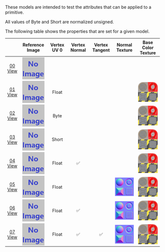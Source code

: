 These models are intended to test the attributes that can be applied to a primitive.  

All values of Byte and Short are normalized unsigned.  

The following table shows the properties that are set for a given model.  

|   | Reference Image | Vertex UV 0 | Vertex Normal | Vertex Tangent | Normal Texture | Base Color Texture |
| :---: | :---: | :---: | :---: | :---: | :---: | :---: |
| [00](Primitive_Attribute_00.gltf)<br>[View](https://bghgary.github.io/glTF-Asset-Generator/Preview/BabylonJS/?fileName=Primitive_Attribute_00.gltf) | [<img src="Thumbnails/Primitive_Attribute_00.png" align="middle">](ReferenceImages/Primitive_Attribute_00.png) |   |   |   |   |   |
| [01](Primitive_Attribute_01.gltf)<br>[View](https://bghgary.github.io/glTF-Asset-Generator/Preview/BabylonJS/?fileName=Primitive_Attribute_01.gltf) | [<img src="Thumbnails/Primitive_Attribute_01.png" align="middle">](ReferenceImages/Primitive_Attribute_01.png) | Float |   |   |   | [<img src="Thumbnails/BaseColor_Plane.png" align="middle">](ReferenceImages/BaseColor_Plane.png) |
| [02](Primitive_Attribute_02.gltf)<br>[View](https://bghgary.github.io/glTF-Asset-Generator/Preview/BabylonJS/?fileName=Primitive_Attribute_02.gltf) | [<img src="Thumbnails/Primitive_Attribute_02.png" align="middle">](ReferenceImages/Primitive_Attribute_02.png) | Byte |   |   |   | [<img src="Thumbnails/BaseColor_Plane.png" align="middle">](ReferenceImages/BaseColor_Plane.png) |
| [03](Primitive_Attribute_03.gltf)<br>[View](https://bghgary.github.io/glTF-Asset-Generator/Preview/BabylonJS/?fileName=Primitive_Attribute_03.gltf) | [<img src="Thumbnails/Primitive_Attribute_03.png" align="middle">](ReferenceImages/Primitive_Attribute_03.png) | Short |   |   |   | [<img src="Thumbnails/BaseColor_Plane.png" align="middle">](ReferenceImages/BaseColor_Plane.png) |
| [04](Primitive_Attribute_04.gltf)<br>[View](https://bghgary.github.io/glTF-Asset-Generator/Preview/BabylonJS/?fileName=Primitive_Attribute_04.gltf) | [<img src="Thumbnails/Primitive_Attribute_04.png" align="middle">](ReferenceImages/Primitive_Attribute_04.png) | Float | :white_check_mark: |   |   | [<img src="Thumbnails/BaseColor_Plane.png" align="middle">](ReferenceImages/BaseColor_Plane.png) |
| [05](Primitive_Attribute_05.gltf)<br>[View](https://bghgary.github.io/glTF-Asset-Generator/Preview/BabylonJS/?fileName=Primitive_Attribute_05.gltf) | [<img src="Thumbnails/Primitive_Attribute_05.png" align="middle">](ReferenceImages/Primitive_Attribute_05.png) | Float |   |   | [<img src="Thumbnails/Normal_Plane.png" align="middle">](ReferenceImages/Normal_Plane.png) | [<img src="Thumbnails/BaseColor_Plane.png" align="middle">](ReferenceImages/BaseColor_Plane.png) |
| [06](Primitive_Attribute_06.gltf)<br>[View](https://bghgary.github.io/glTF-Asset-Generator/Preview/BabylonJS/?fileName=Primitive_Attribute_06.gltf) | [<img src="Thumbnails/Primitive_Attribute_06.png" align="middle">](ReferenceImages/Primitive_Attribute_06.png) | Float | :white_check_mark: |   | [<img src="Thumbnails/Normal_Plane.png" align="middle">](ReferenceImages/Normal_Plane.png) | [<img src="Thumbnails/BaseColor_Plane.png" align="middle">](ReferenceImages/BaseColor_Plane.png) |
| [07](Primitive_Attribute_07.gltf)<br>[View](https://bghgary.github.io/glTF-Asset-Generator/Preview/BabylonJS/?fileName=Primitive_Attribute_07.gltf) | [<img src="Thumbnails/Primitive_Attribute_07.png" align="middle">](ReferenceImages/Primitive_Attribute_07.png) | Float | :white_check_mark: | :white_check_mark: | [<img src="Thumbnails/Normal_Plane.png" align="middle">](ReferenceImages/Normal_Plane.png) | [<img src="Thumbnails/BaseColor_Plane.png" align="middle">](ReferenceImages/BaseColor_Plane.png) |
 
